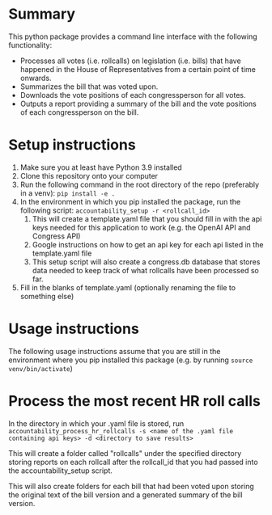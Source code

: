 # Summary 
This python package provides a command line interface with the following functionality:

- Processes all votes (i.e. rollcalls) on legislation (i.e. bills) that have happened in the House of Representatives from a certain point of time onwards.
- Summarizes the bill that was voted upon.
- Downloads the vote positions of each congressperson for all votes.
- Outputs a report providing a summary of the bill and the vote positions of each congressperson on the bill.

# Setup instructions 
1. Make sure you at least have Python 3.9 installed
2. Clone this repository onto your computer
3. Run the following command in the root directory of the repo (preferably in a venv): `pip install -e .`
4. In the environment in which you pip installed the package, run the following script: `accountability_setup -r <rollcall_id>`
   1. This will create a template.yaml file that you should fill in with the api keys needed for this application to work (e.g. the OpenAI API and Congress API)
   2. Google instructions on how to get an api key for each api listed in the template.yaml file
   3. This setup script will also create a congress.db database that stores data needed to keep track of what rollcalls have been processed so far.
5. Fill in the blanks of template.yaml (optionally renaming the file to something else)


# Usage instructions
The following usage instructions assume that you are still in the environment where you pip installed this package (e.g. by running `source venv/bin/activate`)

# Process the most recent HR roll calls
In the directory in which your .yaml file is stored, run `accountability_process_hr_rollcalls -s <name of the .yaml file containing api keys> -d <directory to save results>`

This will create a folder called "rollcalls" under the specified directory storing reports on each rollcall after the rollcall_id that you had passed into the accountability_setup script.

This will also create folders for each bill that had been voted upon storing the original text of the bill version and a generated summary of the bill version.